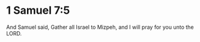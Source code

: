 # 1 Samuel 7:5

And Samuel said, Gather all Israel to Mizpeh, and I will pray for you unto the LORD.